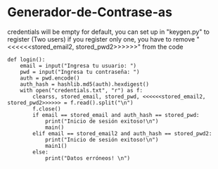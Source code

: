 # Generador-de-Contrase-as

credentials will be empty for default, you can set up in "keygen.py" 
to register (Two users) if you register only one, you have to remove "<<<<<<stored_email2, stored_pwd2>>>>>>" from the code 


    def login():
        email = input("Ingresa tu usuario: ")
        pwd = input("Ingresa tu contraseña: ")
        auth = pwd.encode()
        auth_hash = hashlib.md5(auth).hexdigest()
        with open("credentials.txt", "r") as f:
            clearss, stored_email, stored_pwd, <<<<<<stored_email2, stored_pwd2>>>>>> = f.read().split("\n")
            f.close()
            if email == stored_email and auth_hash == stored_pwd:
                print("Inicio de sesión exitoso!\n")
                main()
            elif email == stored_email2 and auth_hash == stored_pwd2:
                print("Inicio de sesión exitoso!\n")
                main1()
            else:
                print("Datos erróneos! \n")
